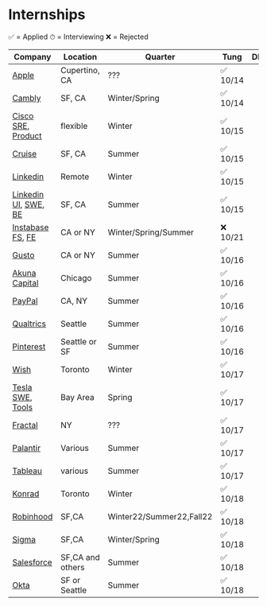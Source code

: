 # Internships
✅ = Applied ⏱ = Interviewing ❌ = Rejected

| Company | Location | Quarter | Tung | Dhanvi |
| --------|----------|---------|------|--------|
| [Apple](https://jobs.apple.com/en-us/details/200253195/software-engineering-internship?team=STDNT) | Cupertino, CA | ??? | ✅ 10/14 | | 
| [Cambly](https://jobs.lever.co/cambly/a85a325b-1992-421b-8e62-ea487a8fba0b) | SF, CA | Winter/Spring | ✅ 10/14 | |
| [Cisco SRE](https://jobs.cisco.com/jobs/ProjectDetail/Site-Reliability-Engineer-Winter-2022-Internship-Bachelors-Meraki/1340139?user=1), [Product](https://jobs.cisco.com/jobs/ProjectDetail/Product-Software-Engineer-Winter-2022-Internship-Meraki/1339451?user=1) | flexible | Winter |  ✅ 10/15 | |
| [Cruise](https://www.getcruise.com/careers/jobs/3476088/?department=2bGFusPlaxpzEPHPIb2QLK&isRemoteEligible=No&search=intern) | SF, CA | Summer | ✅ 10/15 | |
| [Linkedin](https://www.linkedin.com/jobs/search/?currentJobId=2705876685&f_C=1337&f_E=1&geoId=90000084&keywords=linkedin&location=San%20Francisco%20Bay%20Area) | Remote | Winter | ✅ 10/15 |
| [Linkedin UI](https://www.linkedin.com/jobs/search/?currentJobId=2705888275&f_C=1337&f_E=1&geoId=90000084&keywords=linkedin&location=San%20Francisco%20Bay%20Area), [SWE](https://www.linkedin.com/jobs/search/?currentJobId=2705883159&f_C=1337&f_E=1&geoId=90000084&keywords=linkedin&location=San%20Francisco%20Bay%20Area), [BE](https://www.linkedin.com/jobs/search/?currentJobId=2707291379&f_C=1337&f_E=1&geoId=90000084&keywords=linkedin&location=San%20Francisco%20Bay%20Area)| SF, CA | Summer | ✅ 10/15	|
| [Instabase FS](https://instabase.com/careers/?gh_jid=5498192002), [FE](https://instabase.com/careers/?gh_jid=5498194002) | CA or NY | Winter/Spring/Summer | ❌ 10/21
| [Gusto](https://boards.greenhouse.io/gusto/jobs/3499036/) | CA or NY | Summer |  ✅ 10/16
| [Akuna Capital](https://akunacapital.com/job-details?gh_jid=3170900) | Chicago | Summer |  ✅ 10/16
| [PayPal](https://wd1.myworkdaysite.com/en-US/recruiting/paypal/jobs/job/Software-Engineer-Intern_R0075012) | CA, NY | Summer | ✅ 10/16
| [Qualtrics](https://www.qualtrics.com/careers/us/en/job/600473/Software-Development-Engineer-in-Test-Summer-Intern) | Seattle | Summer |  ✅ 10/16
| [Pinterest](https://www.pinterestcareers.com/job/13690769/software-engineering-intern-usa-seattle-wa/) | Seattle or SF | Summer | ✅ 10/16 |
| [Wish](https://jobs.smartrecruiters.com/Wish/743999766417964) | Toronto | Winter | ✅ 10/17 |
| [Tesla SWE](https://www.tesla.com/careers/search/job/software-engineering-internship-spring-2022-98585), [Tools](https://www.tesla.com/careers/search/job/software-tools-developer-internship-spring-2022-98609) | Bay Area | Spring | ✅ 10/17
| [Fractal](https://tryfractal.notion.site/Fractal-Job-Board-a39b64712f094c7785f588053fc283a9) | NY | ??? |  ✅ 10/17
| [Palantir](https://jobs.lever.co/palantir/e27af7ab-41fc-40c9-b31d-02c6cb1c505c) | Various | Summer | ✅ 10/17
| [Tableau](https://salesforce.wd1.myworkdayjobs.com/en-US/Tableau/job/Washington---Seattle/Summer-2022-Intern---Tableau-Software-Engineer_JR103736) | various | Summer | ✅ 10/17
| [Konrad](https://boards.greenhouse.io/konradgroup/jobs/4581834003?gh_src=56dbf40d3us) | Toronto | Winter | ✅ 10/18
| [Robinhood](https://boards.greenhouse.io/robinhood/jobs/3339164?t=gh_src=?gh_jid=3339164&gh_src=ed898e781us) | SF,CA | Winter22/Summer22,Fall22 | ✅ 10/18
| [Sigma](https://boards.greenhouse.io/sigmacomputing/jobs/4510690003) | SF,CA | Winter/Spring | ✅ 10/18
| [Salesforce](https://salesforce.wd1.myworkdayjobs.com/en-US/Futureforce_Internships/job/California---San-Francisco/Summer-2022-Intern---Software-Engineer_JR100559?d=cta-summer-view-sjb-1) | SF,CA and others | Summer | ✅ 10/18
| [Okta](https://www.okta.com/company/careers/engineering/software-engineer-intern-us-and-canada-3338724/) | SF or Seattle | Summer |  ✅ 10/18
